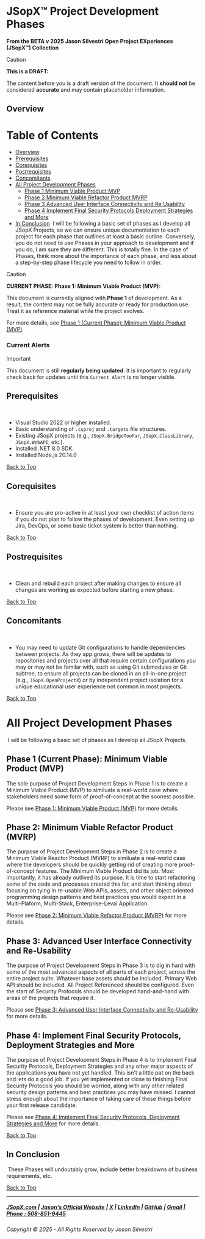 ﻿
# JSopX™ Project Development Phases

**From the ﻿BETA v 2025 Jason Silvestri Open Project EXperiences (JSopX™) Collection**

> [!CAUTION]
> **This is a DRAFT:**
> 
> The content before you is a draft version of the document. It **should not** be considered **accurate** and may contain placeholder information.


## Overview

# Table of Contents
  - [Overview](#overview)
  - [Prerequisites](#prerequisites)
  - [Corequisites](#corequisites)
  - [Postrequisites](#postrequisites)
  - [Concomitants](#concomitants)
  - [All Project Development Phases](#all-project-development-phases)
	- [Phase 1 Minimum Viable Product MVP](#phase-1-minimum-viable-product-mvp)
	- [Phase 2 Minimum Viable Refactor Product MVRP](#phase-2-minimum-viable-refactor-product-mvrp)
	- [Phase 3 Advanced User Interface Connectivity and Re Usability](#phase-3-advanced-user-interface-connectivity-and-re-usability)
	- [Phase 4 Implement Final Security Protocols Deployment Strategies and More](#phase-4-implement-final-security-protocols-deployment-strategies-and-more)
  - [In Conclusion](#in-conclusion)
﻿
I will be following a basic set of phases as I develop all JSopX Projects, so we can ensure unique documentation to each project for each phase that outlines at least a basic outline. Conversely, you do not need to use Phases in your approach to development and if you do, I am sure they are different. This is totally fine. In the case of Phases, think more about the importance of each phase, and less about a step-by-step phase lifecycle you need to follow in order.






> [!CAUTION]
> **CURRENT PHASE: Phase 1: Minimum Viable Product (MVP):**
>
> This document is currently aligned with **Phase 1** of development. As a result, the content may not be fully accurate or ready for production use. Treat it as reference material while the project evolves.
> 
> For more details, see [Phase 1 (Current Phase): Minimum Viable Product (MVP)](https://github.com/JasonSilvestri/JSopX.BridgeTooFar/blob/master/JSopX.BridgeTooFar/Docs/JSopX/Master/Phases/Phase-1-Minimum-Viable-Product-MVP.md).







### Current Alerts

> [!IMPORTANT]
> This document is still  **regularly being updated**. It is important to regularly check back for updates until this `Current Alert` is no longer visible.


## Prerequisites

﻿
- Visual Studio 2022 or higher installed.
- Basic understanding of `.csproj` and `.targets` file structures.
- Existing JSopX projects (e.g., `JSopX.BridgeTooFar`, `JSopX.ClassLibrary`, `JSopX.WebAPI`, etc.).
- Installed .NET 8.0 SDK.
- Installed Node.js 20.14.0


[Back to Top](#table-of-contents)

## Corequisites

﻿
- Ensure you are pro-active in at least your own checklist of action items if you do not plan to follow the phases of development. Even setting up Jira, DevOps, or some basic ticket system is better than nothing.


[Back to Top](#table-of-contents)

## Postrequisites

﻿
- Clean and rebuild each project after making changes to ensure all changes are working as expected before starting a new phase.


[Back to Top](#table-of-contents)

## Concomitants

﻿
- You may need to update Git configurations to handle dependencies between projects. As they app grows, there will be updates to repositories and projects over all that require certain configurations you may or may not be familar with, such as using Git submodules or Git subtree, to ensure all projects can be cloned in an all-in-one project (e.g., `JSopX.OpenProjectX`) or by independent project isolation for a unique educational user experience not common in most projects.


[Back to Top](#table-of-contents)

# All Project Development Phases

﻿
I will be following a basic set of phases as I develop all JSopX Projects. 

## Phase 1 (Current Phase): Minimum Viable Product (MVP)

The sole purpose of Project Development Steps in Phase 1 is to create a Minimum Viable Product (MVP) to similuate a real-world case where stakeholders need some form of proof-of-concept at the soonest possible. 

Please see [Phase 1: Minimum Viable Product (MVP)](https://github.com/JasonSilvestri/JSopX.BridgeTooFar/blob/master/JSopX.BridgeTooFar/Docs/JSopX/Master/Phases/Phase-1-Minimum-Viable-Product-MVP.md) for more details.


## Phase 2: Minimum Viable Refactor Product (MVRP)

The purpose of Project Development Steps in Phase 2 is to create a Minimum Viable Reactor Product (MVRP) to similuate a real-world case where the developers should be quickly getting rid of creating more proof-of-concept features. The Minimum Viable Product did its job. Most importantly, it has already outlived its purpose. It is time to start refactoring some of the code and processes created this far, and start thinking about focusing on tying in re-usable Web APIs, assets, and other object oriented programming design patterns and best practices you would expect in a Multi-Plaform, Multi-Stack, Enterprise-Leval Application.

Please see [Phase 2: Minimum Viable Refactor Product (MVRP)](https://github.com/JasonSilvestri/JSopX.BridgeTooFar/blob/master/JSopX.BridgeTooFar/Docs/JSopX/Master/Phases/Phase-2-Minimum-Viable-Refactor-Product-MVRP.md) for more details.


## Phase 3: Advanced User Interface Connectivity and Re-Usability

The purpose of Project Development Steps in Phase 3 is to dig in hard with some of the most advanced aspects of all parts of each project, across the entire project suite. Whatever base assets should be included. Primary Web API should be included. All Project Referenced should be configured. Even the start of Security Protocols should be developed hand-and-hand with areas of the projects that require it.

Please see [Phase 3: Advanced User Interface Connectivity and Re-Usability](https://github.com/JasonSilvestri/JSopX.BridgeTooFar/blob/master/JSopX.BridgeTooFar/Docs/JSopX/Master/Phases/Phase-3-Advanced-User-Interface-Connectivity-and-Re-Usability.md) for more details.


## Phase 4: Implement Final Security Protocols, Deployment Strategies and More

The purpose of Project Development Steps in Phase 4 is to Implement Final Security Protocols, Deployment Strategies and any other major aspects of the applications you have not yet handled. This isn't a little pat on the back and lets do a good job. If you yet implemented or close to finishing Final Security Protocols you should be worried, along with any other related security design patterns and best practices you may have missed. I cannot stress enough about the importance of taking care of these things before your first release candidate.

Please see [Phase 4: Implement Final Security Protocols, Deployment Strategies and More](https://github.com/JasonSilvestri/JSopX.BridgeTooFar/blob/master/JSopX.BridgeTooFar/Docs/JSopX/Master/Phases/Phase-4-Implement-Final-Security-Protocols-Deployment-Strategies-and-More.md) for more details.





[Back to Top](#table-of-contents)

## In Conclusion

﻿
These Phases will undoutably grow, include better breakdowns of business requirements, etc.


[Back to Top](#table-of-contents)


---

##### [JSopX.com](https://www.jsopx.com/) | [Jason's Official Website](https://www.jsilvestri.com/) | [X](https://www.x.com/JasonSilvestri) | [LinkedIn](http://www.linkedin.com/in/JasonSilvestri) | [GitHub](https://github.com/JasonSilvestri) | [Gmail](mailto:therealjasonsilvestri@gmail.com) | [Phone : 508-851-9445](phoneto:508-851-9445)

###### Copyright © 2025 - All Rights Reserved by Jason Silvestri